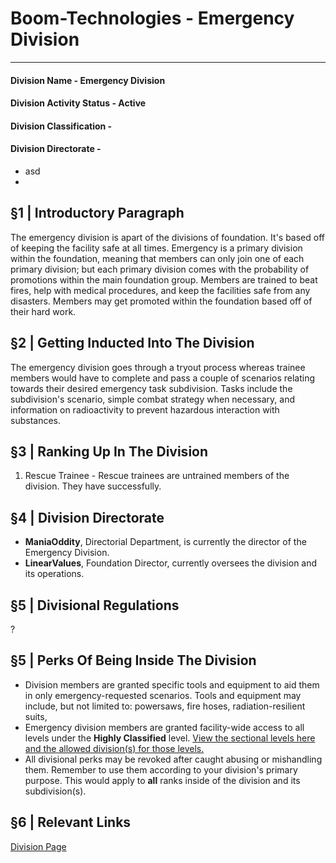 # Boom-Technologies - Emergency Division

----------------------------------------------------------

#### Division Name - **Emergency Division**
#### Division Activity Status - Active

#### Division Classification -
#### Division Directorate - 
  - asd
  - 

## §1 | Introductory Paragraph
The emergency division is apart of the divisions of foundation. It's based off of keeping the facility safe at all times. Emergency is a primary division within the foundation, meaning that members can only join one of each primary division; but each primary division comes with the probability of promotions within the main foundation group. Members are trained to beat fires, help with medical procedures, and keep the facilities safe from any disasters. Members may get promoted within the foundation based off of their hard work.
## §2 | Getting Inducted Into The Division
The emergency division goes through a tryout process whereas trainee members would have to complete and pass a couple of scenarios relating towards their desired emergency task subdivision. Tasks include the subdivision's scenario, simple combat strategy when necessary, and information on radioactivity to prevent hazardous interaction with substances. 
## §3 | Ranking Up In The Division
1. Rescue Trainee - Rescue trainees are untrained members of the division. They have successfully.
## §4 | Division Directorate
* **ManiaOddity**, Directorial Department, is currently the director of the Emergency Division.
* **LinearValues**, Foundation Director, currently oversees the division and its operations.
## §5 | Divisional Regulations
?
## §5 | Perks Of Being Inside The Division
- Division members are granted specific tools and equipment to aid them in only emergency-requested scenarios. Tools and equipment may include, but not limited to: powersaws, fire hoses, radiation-resilient suits, 
- Emergency division members are granted facility-wide access to all levels under the __Highly Classified__ level. [View the sectional levels here and the allowed division(s) for those levels.]()
- All divisional perks may be revoked after caught abusing or mishandling them. Remember to use them according to your division's primary purpose. This would apply to __all__ ranks inside of the division and its subdivision(s). 
## §6 | Relevant Links
[Division Page](https://www.roblox.com/groups/4717972/BT-Emergency-Division#!/about)
